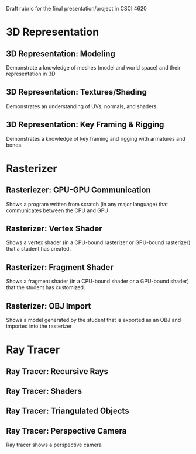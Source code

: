 Draft rubric for the final presentation/project in CSCI 4620

# 3D Representation

## 3D Representation: Modeling
Demonstrate a knowledge of meshes (model and world space) and their representation in 3D

## 3D Representation: Textures/Shading
Demonstrates an understanding of UVs, normals, and shaders.

## 3D Representation: Key Framing & Rigging
Demonstrates a knowledge of key framing and rigging with armatures and bones.

# Rasterizer 

## Rasteriezer: CPU-GPU Communication
Shows a program written from scratch (in any major language) that communicates between the CPU and GPU

## Rasterizer: Vertex Shader
Shows a vertex shader (in a CPU-bound rasterizer or GPU-bound rasterizer) that a student has created.

## Rasterizer: Fragment Shader
Shows a fragment shader (in a CPU-bound shader or a GPU-bound shader) that the student has customized.

## Rasterizer: OBJ Import
Shows a model generated by the student that is exported as an OBJ and imported into the rasterizer

# Ray Tracer

## Ray Tracer: Recursive Rays

## Ray Tracer: Shaders

## Ray Tracer: Triangulated Objects

## Ray Tracer: Perspective Camera
Ray tracer shows a perspective camera
